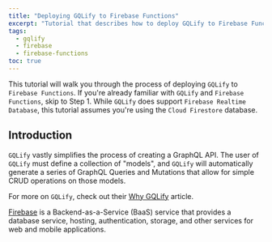 ```yaml
---
title: "Deploying GQLify to Firebase Functions"
excerpt: "Tutorial that describes how to deploy GQLify to Firebase Functions."
tags: 
  - gqlify
  - firebase
  - firebase-functions
toc: true
---
```


This tutorial will walk you through the process of deploying `GQLify` to `Firebase Functions`. If you're already familiar with `GQLify` and `Firebase Functions`, skip to Step 1. While `GQLify` does support `Firebase Realtime Database`, this tutorial assumes you're using the `Cloud Firestore` database.

## Introduction ##
`GQLify` vastly simplifies the process of creating a GraphQL API. The user of `GQLify` must define a collection of "models", and `GQLify` will automatically generate a series of GraphQL Queries and Mutations that allow for simple CRUD operations on those models.

For more on `GQLify`, check out their [Why GQLify](https://www.gqlify.com/docs/why-gqlify) article.

[Firebase](https://firebase.google.com/products/) is a Backend-as-a-Service (BaaS) service that provides a database service, hosting, authentication, storage, and other services for web and mobile applications.
